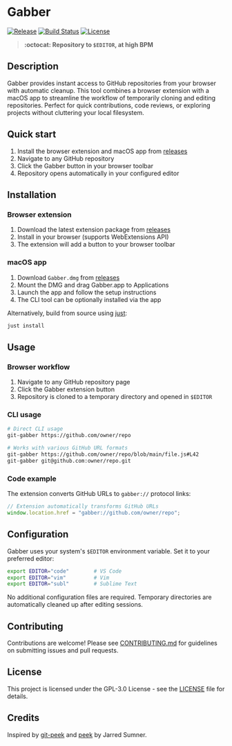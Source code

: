 # Gabber

[![Release](https://img.shields.io/github/v/release/acidghost/gabber)](https://github.com/acidghost/gabber/releases)
[![Build Status](https://img.shields.io/github/actions/workflow/status/acidghost/gabber/ci.yaml)](https://github.com/acidghost/gabber/actions)
[![License](https://img.shields.io/github/license/acidghost/gabber)](LICENSE)

> **:octocat: Repository to `$EDITOR`, at high BPM**

## Description

Gabber provides instant access to GitHub repositories from your browser with
automatic cleanup. This tool combines a browser extension with a macOS app to
streamline the workflow of temporarily cloning and editing repositories. Perfect
for quick contributions, code reviews, or exploring projects without cluttering
your local filesystem.

## Quick start

1. Install the browser extension and macOS app from
   [releases](https://github.com/acidghost/gabber/releases)
2. Navigate to any GitHub repository
3. Click the Gabber button in your browser toolbar
4. Repository opens automatically in your configured editor

## Installation

### Browser extension

1. Download the latest extension package from
   [releases](https://github.com/acidghost/gabber/releases)
2. Install in your browser (supports WebExtensions API)
3. The extension will add a button to your browser toolbar

### macOS app

1. Download `Gabber.dmg` from
   [releases](https://github.com/acidghost/gabber/releases)
2. Mount the DMG and drag Gabber.app to Applications
3. Launch the app and follow the setup instructions
4. The CLI tool can be optionally installed via the app

Alternatively, build from source using [just](https://github.com/casey/just):

```bash
just install
```

## Usage

### Browser workflow

1. Navigate to any GitHub repository page
2. Click the Gabber extension button
3. Repository is cloned to a temporary directory and opened in `$EDITOR`

### CLI usage

```bash
# Direct CLI usage
git-gabber https://github.com/owner/repo

# Works with various GitHub URL formats
git-gabber https://github.com/owner/repo/blob/main/file.js#L42
git-gabber git@github.com:owner/repo.git
```

### Code example

The extension converts GitHub URLs to `gabber://` protocol links:

```javascript
// Extension automatically transforms GitHub URLs
window.location.href = "gabber://github.com/owner/repo";
```

## Configuration

Gabber uses your system's `$EDITOR` environment variable. Set it to your
preferred editor:

```bash
export EDITOR="code"        # VS Code
export EDITOR="vim"         # Vim
export EDITOR="subl"        # Sublime Text
```

No additional configuration files are required. Temporary directories are
automatically cleaned up after editing sessions.

## Contributing

Contributions are welcome! Please see [CONTRIBUTING.md](CONTRIBUTING.md) for
guidelines on submitting issues and pull requests.

## License

This project is licensed under the GPL-3.0 License - see the [LICENSE](LICENSE)
file for details.

## Credits

Inspired by [git-peek](https://github.com/Jarred-Sumner/git-peek) and
[peek](https://github.com/Jarred-Sumner/peek) by Jarred Sumner.
